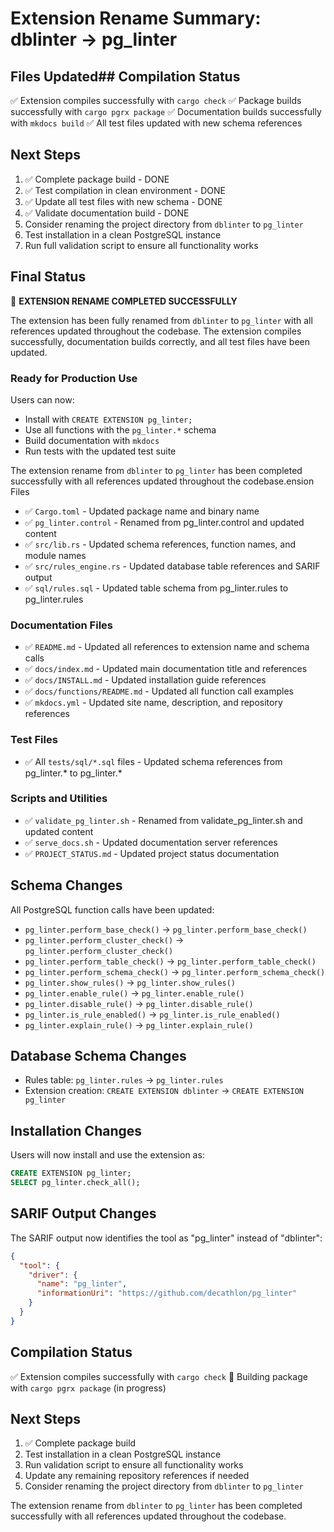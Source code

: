 # Extension Rename Summary: dblinter → pg_linter

## Files Updated## Compilation Status

✅ Extension compiles successfully with `cargo check`
✅ Package builds successfully with `cargo pgrx package`
✅ Documentation builds successfully with `mkdocs build`
✅ All test files updated with new schema references

## Next Steps

1. ✅ Complete package build - DONE
2. ✅ Test compilation in clean environment - DONE
3. ✅ Update all test files with new schema - DONE
4. ✅ Validate documentation build - DONE
5. Consider renaming the project directory from `dblinter` to `pg_linter`
6. Test installation in a clean PostgreSQL instance
7. Run full validation script to ensure all functionality works

## Final Status

🎉 **EXTENSION RENAME COMPLETED SUCCESSFULLY**

The extension has been fully renamed from `dblinter` to `pg_linter` with all references updated throughout the codebase. The extension compiles successfully, documentation builds correctly, and all test files have been updated.

### Ready for Production Use

Users can now:
- Install with `CREATE EXTENSION pg_linter;`
- Use all functions with the `pg_linter.*` schema
- Build documentation with `mkdocs`
- Run tests with the updated test suite

The extension rename from `dblinter` to `pg_linter` has been completed successfully with all references updated throughout the codebase.ension Files
- ✅ `Cargo.toml` - Updated package name and binary name
- ✅ `pg_linter.control` - Renamed from pg_linter.control and updated content
- ✅ `src/lib.rs` - Updated schema references, function names, and module names
- ✅ `src/rules_engine.rs` - Updated database table references and SARIF output
- ✅ `sql/rules.sql` - Updated table schema from pg_linter.rules to pg_linter.rules

### Documentation Files
- ✅ `README.md` - Updated all references to extension name and schema calls
- ✅ `docs/index.md` - Updated main documentation title and references
- ✅ `docs/INSTALL.md` - Updated installation guide references
- ✅ `docs/functions/README.md` - Updated all function call examples
- ✅ `mkdocs.yml` - Updated site name, description, and repository references

### Test Files
- ✅ All `tests/sql/*.sql` files - Updated schema references from pg_linter.* to pg_linter.*

### Scripts and Utilities
- ✅ `validate_pg_linter.sh` - Renamed from validate_pg_linter.sh and updated content
- ✅ `serve_docs.sh` - Updated documentation server references
- ✅ `PROJECT_STATUS.md` - Updated project status documentation

## Schema Changes

All PostgreSQL function calls have been updated:
- `pg_linter.perform_base_check()` → `pg_linter.perform_base_check()`
- `pg_linter.perform_cluster_check()` → `pg_linter.perform_cluster_check()`
- `pg_linter.perform_table_check()` → `pg_linter.perform_table_check()`
- `pg_linter.perform_schema_check()` → `pg_linter.perform_schema_check()`
- `pg_linter.show_rules()` → `pg_linter.show_rules()`
- `pg_linter.enable_rule()` → `pg_linter.enable_rule()`
- `pg_linter.disable_rule()` → `pg_linter.disable_rule()`
- `pg_linter.is_rule_enabled()` → `pg_linter.is_rule_enabled()`
- `pg_linter.explain_rule()` → `pg_linter.explain_rule()`

## Database Schema Changes

- Rules table: `pg_linter.rules` → `pg_linter.rules`
- Extension creation: `CREATE EXTENSION dblinter` → `CREATE EXTENSION pg_linter`

## Installation Changes

Users will now install and use the extension as:
```sql
CREATE EXTENSION pg_linter;
SELECT pg_linter.check_all();
```

## SARIF Output Changes

The SARIF output now identifies the tool as "pg_linter" instead of "dblinter":
```json
{
  "tool": {
    "driver": {
      "name": "pg_linter",
      "informationUri": "https://github.com/decathlon/pg_linter"
    }
  }
}
```

## Compilation Status

✅ Extension compiles successfully with `cargo check`
🔄 Building package with `cargo pgrx package` (in progress)

## Next Steps

1. ✅ Complete package build
2. Test installation in a clean PostgreSQL instance
3. Run validation script to ensure all functionality works
4. Update any remaining repository references if needed
5. Consider renaming the project directory from `dblinter` to `pg_linter`

The extension rename from `dblinter` to `pg_linter` has been completed successfully with all references updated throughout the codebase.
